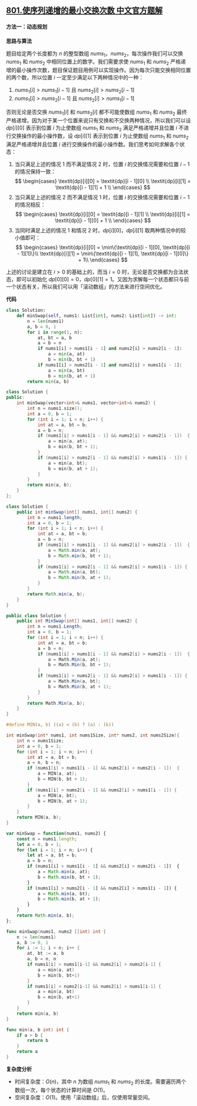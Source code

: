 ## [801.使序列递增的最小交换次数 中文官方题解](https://leetcode.cn/problems/minimum-swaps-to-make-sequences-increasing/solutions/100000/shi-xu-lie-di-zeng-de-zui-xiao-jiao-huan-ux2y)

#### 方法一：动态规划

**思路与算法**

题目给定两个长度都为 $n$ 的整型数组 $\textit{nums}_1$，$\textit{nums}_2$，每次操作我们可以交换 $\textit{nums}_1$ 和 $\textit{nums}_2$ 中相同位置上的数字。我们需要求使 $\textit{nums}_1$ 和 $\textit{nums}_2$ 严格递增的最小操作次数，题目保证题目用例可以实现操作。因为每次只能交换相同位置的两个数，所以位置 $i$ 一定至少满足以下两种情况中的一种：

1. $\textit{nums}_1[i] > \textit{nums}_1[i - 1]$ 且 $\textit{nums}_2[i] > \textit{nums}_2[i - 1]$
2. $\textit{nums}_1[i] > \textit{nums}_2[i - 1]$ 且 $\textit{nums}_2[i] > \textit{nums}_1[i - 1]$

否则无论是否交换 $\textit{nums}_1[i]$ 和 $\textit{nums}_2[i]$ 都不可能使数组 $\textit{nums}_1$ 和 $\textit{nums}_2$ 最终严格递增。因为对于某一个位置来说只有交换和不交换两种情况，所以我们可以设 $\textit{dp}[i][0]$ 表示到位置 $i$ 为止使数组 $\textit{nums}_1$ 和 $\textit{nums}_2$ 满足严格递增并且位置 $i$ 不进行交换操作的最小操作数，设 $\textit{dp}[i][1]$ 表示到位置 $i$ 为止使数组 $\textit{nums}_1$ 和 $\textit{nums}_2$ 满足严格递增并且位置 $i$ 进行交换操作的最小操作数。我们思考如何求解各个状态：

1. 当只满足上述的情况 $1$ 而不满足情况 $2$ 时，位置 $i$ 的交换情况需要和位置 $i - 1$ 的情况保持一致：
$$
\begin{cases}
\textit{dp}[i][0] = \textit{dp}[i - 1][0] \\
\textit{dp}[i][1] = \textit{dp}[i - 1][1] + 1 \\
\end{cases}
$$
2. 当只满足上述的情况 $2$ 而不满足情况 $1$ 时，位置 $i$ 的交换情况需要和位置 $i - 1$ 的情况相反：
$$
\begin{cases}
\textit{dp}[i][0] = \textit{dp}[i - 1][1] \\
\textit{dp}[i][1] = \textit{dp}[i - 1][0] + 1 \\
\end{cases}
$$
3. 当同时满足上述的情况 $1$ 和情况 $2$ 时，$\textit{dp}[i][0]$，$\textit{dp}[i][1]$ 取两种情况中的较小值即可：
$$
\begin{cases}
\textit{dp}[i][0] = \min\{\textit{dp}[i - 1][0], \textit{dp}[i - 1][1]\}\\
\textit{dp}[i][1] = \min\{\textit{dp}[i - 1][1], \textit{dp}[i - 1][0]\} + 1\\
\end{cases}
$$

上述的讨论是建立在 $i > 0$ 的基础上的，而当 $i = 0$ 时，无论是否交换都为合法状态，即可以初始化 $\textit{dp}[0][0] = 0$，$\textit{dp}[0][1] = 1$。又因为求解每一个状态都只与前一个状态有关，所以我们可以用「滚动数组」的方法来进行空间优化。

**代码**

```Python [sol1-Python3]
class Solution:
    def minSwap(self, nums1: List[int], nums2: List[int]) -> int:
        n = len(nums1)
        a, b = 0, 1
        for i in range(1, n):
            at, bt = a, b
            a = b = n
            if nums1[i] > nums1[i - 1] and nums2[i] > nums2[i - 1]:
                a = min(a, at)
                b = min(b, bt + 1)
            if nums1[i] > nums2[i - 1] and nums2[i] > nums1[i - 1]:
                a = min(a, bt)
                b = min(b, at + 1)
        return min(a, b)
```

```C++ [sol1-C++]
class Solution {
public:
    int minSwap(vector<int>& nums1, vector<int>& nums2) {
        int n = nums1.size();
        int a = 0, b = 1;
        for (int i = 1; i < n; i++) {
            int at = a, bt = b;
            a = b = n;
            if (nums1[i] > nums1[i - 1] && nums2[i] > nums2[i - 1])  {
                a = min(a, at);
                b = min(b, bt + 1);
            }
            if (nums1[i] > nums2[i - 1] && nums2[i] > nums1[i - 1]) {
                a = min(a, bt);
                b = min(b, at + 1);
            }
        }
        return min(a, b);
    }
};
```

```Java [sol1-Java]
class Solution {
    public int minSwap(int[] nums1, int[] nums2) {
        int n = nums1.length;
        int a = 0, b = 1;
        for (int i = 1; i < n; i++) {
            int at = a, bt = b;
            a = b = n;
            if (nums1[i] > nums1[i - 1] && nums2[i] > nums2[i - 1])  {
                a = Math.min(a, at);
                b = Math.min(b, bt + 1);
            }
            if (nums1[i] > nums2[i - 1] && nums2[i] > nums1[i - 1]) {
                a = Math.min(a, bt);
                b = Math.min(b, at + 1);
            }
        }
        return Math.min(a, b);
    }
}
```

```C# [sol1-C#]
public class Solution {
    public int MinSwap(int[] nums1, int[] nums2) {
        int n = nums1.Length;
        int a = 0, b = 1;
        for (int i = 1; i < n; i++) {
            int at = a, bt = b;
            a = b = n;
            if (nums1[i] > nums1[i - 1] && nums2[i] > nums2[i - 1])  {
                a = Math.Min(a, at);
                b = Math.Min(b, bt + 1);
            }
            if (nums1[i] > nums2[i - 1] && nums2[i] > nums1[i - 1]) {
                a = Math.Min(a, bt);
                b = Math.Min(b, at + 1);
            }
        }
        return Math.Min(a, b);
    }
}
```

```C [sol1-C]
#define MIN(a, b) ((a) < (b) ? (a) : (b))

int minSwap(int* nums1, int nums1Size, int* nums2, int nums2Size){
    int n = nums1Size;
    int a = 0, b = 1;
    for (int i = 1; i < n; i++) {
        int at = a, bt = b;
        a = n, b = n;
        if (nums1[i] > nums1[i - 1] && nums2[i] > nums2[i - 1])  {
            a = MIN(a, at);
            b = MIN(b, bt + 1);
        }
        if (nums1[i] > nums2[i - 1] && nums2[i] > nums1[i - 1]) {
            a = MIN(a, bt);
            b = MIN(b, at + 1);
        }
    }
    return MIN(a, b);
}
```

```JavaScript [sol1-JavaScript]
var minSwap = function(nums1, nums2) {
    const n = nums1.length;
    let a = 0, b = 1;
    for (let i = 1; i < n; i++) {
        let at = a, bt = b;
        a = b = n;
        if (nums1[i] > nums1[i - 1] && nums2[i] > nums2[i - 1])  {
            a = Math.min(a, at);
            b = Math.min(b, bt + 1);
        }
        if (nums1[i] > nums2[i - 1] && nums2[i] > nums1[i - 1]) {
            a = Math.min(a, bt);
            b = Math.min(b, at + 1);
        }
    }
    return Math.min(a, b);
};
```

```go [sol1-Golang]
func minSwap(nums1, nums2 []int) int {
    n := len(nums1)
    a, b := 0, 1
    for i := 1; i < n; i++ {
        at, bt := a, b
        a, b = n, n
        if nums1[i] > nums1[i-1] && nums2[i] > nums2[i-1] {
            a = min(a, at)
            b = min(b, bt+1)
        }
        if nums1[i] > nums2[i-1] && nums2[i] > nums1[i-1] {
            a = min(a, bt)
            b = min(b, at+1)
        }
    }
    return min(a, b)
}

func min(a, b int) int {
    if a > b {
        return b
    }
    return a
}
```

**复杂度分析**

- 时间复杂度：$O(n)$，其中 $n$ 为数组 $\textit{nums}_1$ 和 $\textit{nums}_2$ 的长度。需要遍历两个数组一次，每个状态的计算时间是 $O(1)$。
- 空间复杂度：$O(1)$。使用「滚动数组」后，仅使用常量空间。